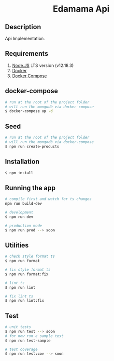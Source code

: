 <h1 align="center">Edamama Api</h1>

## Description

Api Implementation.

## Requirements
1. [Node.JS](https://nodejs.org/en/download) LTS version (v12.18.3)
2. [Docker](https://www.docker.com)
3. [Docker Compose](https://docs.docker.com/compose/install)

## docker-compose

```bash
# run at the root of the project folder
# will run the mongodb via docker-compose
$ docker-compose up -d
```

## Seed
```bash
# run at the root of the project folder
# will run the mongodb via docker-compose
$ npm run create-products
```

## Installation

```bash
$ npm install
```

## Running the app

```bash
# compile first and watch for ts changes
npm run build-dev

# development
$ npm run dev

# production mode
$ npm run prod --> soon
```

## Utilities
```bash
# check style format ts
$ npm run format

# fix style format ts
$ npm run format:fix

# lint ts
$ npm run lint

# fix lint ts
$ npm run lint:fix
```

## Test

```bash
# unit tests
$ npm run test --> soon
# for now run a sample test
$ npm run test-sample

# test coverage
$ npm run test:cov --> soon
```

